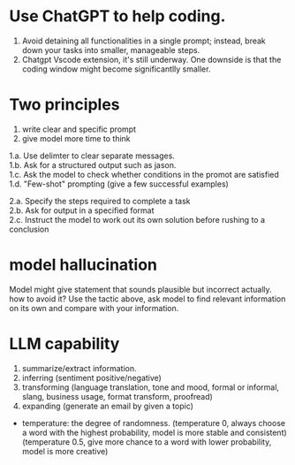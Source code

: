 # Use ChatGPT to help coding.
1. Avoid detaining all functionalities in a single prompt; instead, break down your tasks into smaller, manageable steps.  
2. Chatgpt Vscode extension, it's still underway. One downside is that the coding window might become significantlly smaller.   

# Two principles 
1. write clear and specific prompt
2. give model more time to think

1.a. Use delimter to clear separate messages.  
1.b. Ask for a structured output such as jason.  
1.c. Ask the model to check whether conditions in the promot are satisfied  
1.d. "Few-shot" prompting (give a few successful examples) 

2.a. Specify the steps required to complete a task  
2.b. Ask for output in a specified format  
2.c. Instruct the model to work out its own solution before rushing to a conclusion  

# model hallucination
Model might give statement that sounds plausible but incorrect actually.  
how to avoid it?  Use the tactic above, ask model to find relevant information on its own and compare with your information.  


# LLM capability
1. summarize/extract information.  
2. inferring  (sentiment positive/negative)  
3. transforming  (language translation, tone and mood, formal or informal, slang, business usage, format transform, proofread)
4. expanding (generate an email by given a topic)  
* temperature: the degree of randomness. 
 (temperature 0, always choose a word with the highest probability,  model is more stable and consistent)  
 (temperature 0.5, give more chance to a word with lower probability, model is more creative)  
